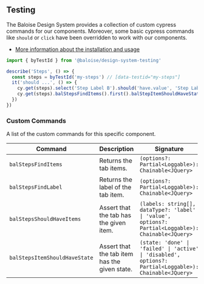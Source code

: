 ## Testing

The Baloise Design System provides a collection of custom cypress commands for our components. Moreover, some basic cypress commands like `should` or `click` have been overridden to work with our components.

- [More information about the installation and usage](?path=/docs/development-testing--page)

<!-- START: human documentation -->

```typescript
import { byTestId } from '@baloise/design-system-testing'

describe('Steps', () => {
  const steps = byTestId('my-steps') // [data-testid="my-steps"]
  it('should ...', () => {
    cy.get(steps).select('Step Label B').should('have.value', 'Step Label B')
    cy.get(steps).balStepsFindItems().first().balStepItemShouldHaveState('done')
  })
})
```

<!-- END: human documentation -->

### Custom Commands

A list of the custom commands for this specific component.

| Command                       | Description                                   | Signature                                                                                               |
| ----------------------------- | --------------------------------------------- | ------------------------------------------------------------------------------------------------------- |
| `balStepsFindItems`           | Returns the tab items.                        | `(options?: Partial<Loggable>): Chainable<JQuery>`                                                      |
| `balStepsFindLabel`           | Returns the label of the tab item.            | `(options?: Partial<Loggable>): Chainable<JQuery>`                                                      |
| `balStepsShouldHaveItems`     | Assert that the tab has the given item.       | `(labels: string[], dataType?: 'label' \| 'value', options?: Partial<Loggable>): Chainable<JQuery>`     |
| `balStepsItemShouldHaveState` | Assert that the tab item has the given state. | `(state: 'done' \| 'failed' \| 'active' \| 'disabled', options?: Partial<Loggable>): Chainable<JQuery>` |

